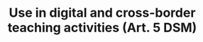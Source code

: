---
title: "Use in digital and cross-border teaching activities (Art. 5 DSM)"
short: "dsm5"
draft: "false"
summary: "This (mandatory) exception or limitation allows digital uses of works and other protected subject matter carried out under the responsibility of educational establishments, for the purpose of illustration for teaching, to the extent justified by such purpose. Commercial purposes are excluded. Both onsite and remote activities are allowed, but the latter can only take place through secure electronic environments, accessible only by the teaching staff, students and pupils of the educational establishment. Member States are free to decide if the permitted uses are subject to compensation, and if the exception applies when suitable licenses covering the needs and specificities of educational establishments are easily available in the market. The exception cannot, however, be overridden by contract."
more: "The recitals clarify that illustration for teaching includes uses that support, enrich or complement the teaching and uses in examinations."
linklaw: "https://eur-lex.europa.eu/legal-content/EN/TXT/?uri=CELEX%3A32019L0790#005"
---
